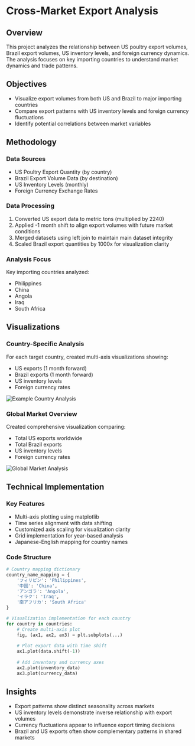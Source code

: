 # Cross-Market Export Analysis

## Overview
This project analyzes the relationship between US poultry export volumes, Brazil export volumes, US inventory levels, and foreign currency dynamics. The analysis focuses on key importing countries to understand market dynamics and trade patterns.

## Objectives
- Visualize export volumes from both US and Brazil to major importing countries
- Compare export patterns with US inventory levels and foreign currency fluctuations
- Identify potential correlations between market variables

## Methodology

### Data Sources
- US Poultry Export Quantity (by country)
- Brazil Export Volume Data (by destination)
- US Inventory Levels (monthly)
- Foreign Currency Exchange Rates

### Data Processing
1. Converted US export data to metric tons (multiplied by 2240)
2. Applied -1 month shift to align export volumes with future market conditions
3. Merged datasets using left join to maintain main dataset integrity
4. Scaled Brazil export quantities by 1000x for visualization clarity

### Analysis Focus
Key importing countries analyzed:
- Philippines
- China
- Angola
- Iraq
- South Africa

## Visualizations

### Country-Specific Analysis
For each target country, created multi-axis visualizations showing:
- US exports (1 month forward)
- Brazil exports (1 month forward)
- US inventory levels
- Foreign currency rates

![Example Country Analysis](images/country_analysis.png)

### Global Market Overview
Created comprehensive visualization comparing:
- Total US exports worldwide
- Total Brazil exports
- US inventory levels
- Foreign currency rates

![Global Market Analysis](images/global_analysis.png)

## Technical Implementation

### Key Features
- Multi-axis plotting using matplotlib
- Time series alignment with data shifting
- Customized axis scaling for visualization clarity
- Grid implementation for year-based analysis
- Japanese-English mapping for country names

### Code Structure
```python
# Country mapping dictionary
country_name_mapping = {
    'フィリピン': 'Philippines',
    '中国': 'China',
    'アンゴラ': 'Angola',
    'イラク': 'Iraq',
    '南アフリカ': 'South Africa'
}

# Visualization implementation for each country
for country in countries:
    # Create multi-axis plot
    fig, (ax1, ax2, ax3) = plt.subplots(...)
    
    # Plot export data with time shift
    ax1.plot(data.shift(-1))
    
    # Add inventory and currency axes
    ax2.plot(inventory_data)
    ax3.plot(currency_data)
```

## Insights
- Export patterns show distinct seasonality across markets
- US inventory levels demonstrate inverse relationship with export volumes
- Currency fluctuations appear to influence export timing decisions
- Brazil and US exports often show complementary patterns in shared markets

